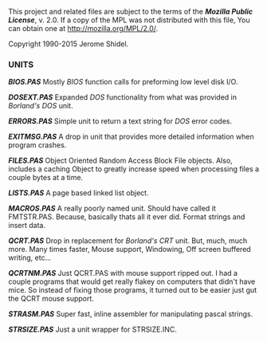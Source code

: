 This project and related files are subject to the terms of the **_Mozilla Public License_**, 
v. 2.0. If a copy of the MPL was not distributed with this file, You can obtain one at 
http://mozilla.org/MPL/2.0/.

Copyright 1990-2015 Jerome Shidel.

### UNITS 

**_BIOS.PAS_** Mostly _BIOS_ function calls for preforming low level disk I/O.

**_DOSEXT.PAS_** Expanded _DOS_ functionality from what was provided in _Borland's DOS_ unit.

**_ERRORS.PAS_** Simple unit to return a text string for _DOS_ error codes.

**_EXITMSG.PAS_** A drop in unit that provides more detailed information when program crashes.

**_FILES.PAS_** Object Oriented Random Access Block File objects. Also, includes a caching 
Object to greatly increase speed when processing files a couple bytes at a time.

**_LISTS.PAS_** A page based linked list object.

**_MACROS.PAS_** A really poorly named unit. Should have called it FMTSTR.PAS. Because,
basically thats all it ever did. Format strings and insert data.

**_QCRT.PAS_** Drop in replacement for _Borland's CRT_ unit. But, much, much more.
Many times faster, Mouse support, Windowing, Off screen buffered writing, etc...

**_QCRTNM.PAS_** Just QCRT.PAS with mouse support ripped out. I had a couple programs that
would get really flakey on computers that didn't have mice. So instead of fixing those 
programs, it turned out to be easier just gut the QCRT mouse support.

**_STRASM.PAS_** Super fast, inline assembler for manipulating pascal strings.

**_STRSIZE.PAS_** Just a unit wrapper for STRSIZE.INC.